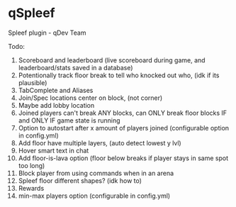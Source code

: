 # qSpleef
Spleef plugin - qDev Team

Todo:
1. Scoreboard and leaderboard (live scoreboard during game, and leaderboard/stats saved in a database)
2. Potentionally track floor break to tell who knocked out who, (idk if its plausible)
3. TabComplete and Aliases
4. Join/Spec locations center on block, (not corner)
5. Maybe add lobby location
6. Joined players can't break ANY blocks, can ONLY break floor blocks IF and ONLY IF game state is running
7. Option to autostart after x amount of players joined (configurable option in config.yml)
8. Add floor have multiple layers, (auto detect lowest y lvl)
9. Hover smart text in chat
10. Add floor-is-lava option (floor below breaks if player stays in same spot too long)
11. Block player from using commands when in an arena
12. Spleef floor different shapes? (idk how to)
13. Rewards
14. min-max players option (configurable in config.yml)
